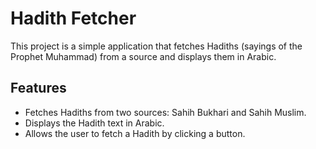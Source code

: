 # Hadith Fetcher

This project is a simple application that fetches Hadiths (sayings of the Prophet Muhammad) from a source and displays them in Arabic.

## Features

- Fetches Hadiths from two sources: Sahih Bukhari and Sahih Muslim.
- Displays the Hadith text in Arabic.
- Allows the user to fetch a Hadith by clicking a button.